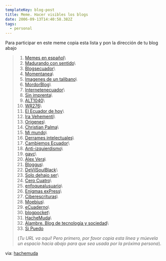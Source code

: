 ```yaml
---
templateKey: blog-post
title: Meme. Hacer visibles los blogs
date: 2006-09-13T14:40:58.382Z
tags:
  - personal
---
```

Para participar en este meme copia esta lista y pon la direcci­ón de tu blog abajo

> 1. [Memes en español](http://milt.blogspot.com/)\
> 2. [Madurando con sentido](http://digital-journal.com/wb/1013/)\
> 3. [Blogsecuador](http://blogsecuador.com/)\
> 4. [Momentanea](http://momentanea.org/)\
> 5. [Imagenes de un talibano](http://talibano.blogspot.com/)\
> 6. [MordorBlog](http://mordorblog.com/)\
> 7. [Internetenecuador](http://www.intenetenecuador.blogspot.com/)\
> 8. [Sin imprenta](http://www.sinimprenta.blogspot.com/)\
> 9. [ALT1040](http://www.alt1040.com/)\
> 10. [WR276](http://bitacora.wr276.com/)\
> 11. [El Ecuador de hoy](http://elecuadordehoy.blogspot.com/)\
> 12. [Ira Vehementi](http://www.foxcorp.org/)\
> 13. [Origenes](http://origenes.bloxus.com/)\
> 14. [Christian Palma](http://cpalma.biad.net/)\
> 15. [Mi mundo](http://mundopip.blogspot.com/)\
> 16. [Derrames intelectuales](http://www.diospersonal.tk/)\
> 17. [Cambiemos Ecuador](http://www.camiemosecuador.com/)\
> 18. [Anti-izquierdismo](http://www.anti-izquierdismo.info/)\
> 19. [gavc](http://gavc.androbtech.com/)\
> 20. [Alex Vera](http://alexvera.net/)\
> 21. [Bloggus](http://bloggus.net/)\
> 22. [DeVilSoulBlack](http://devilsoulblack.orenses.net/)\
> 23. [Solo dehajo ser](http://dejaloser.blogspot.com/)\
> 24. [Cero Cuatro](http://www.cerocuatro.net/)\
> 25. [enfoquealusuario](http://enfoquealusuario.blogia.com/)\
> 26. [Enigmas exPress](http://khandika01.blogspot.com/)\
> 27. [Ciberescrituras](http://www.espacioblog.com/ciberescrituras)\
> 28. [Moebius](http://www.moebius.lodigital.com.ar/)\
> 29. [eCuaderno](http://www.ecuaderno.com/)\
> 30. [blogpocket](http://www.blogpocket.com/)\
> 31. [HacheMuda](http://www.hachemuda.com/ "HacheMuda")\
> 32. [Alambre. Blog de tecnologí­a y sociedad](http://www.alambre.info/ "Alambre. Blog de tecnologí­a")\
> 33. [Si Puedo](http://www.javiermaties.com/sipuedo "Si Puedo")
>
> (*Tu URL va aquí­! Pero primero, por favor copia esta lí­nea y m­úevela un espacio hacia abajo para que sea usada por la pr­óxima persona*).

via: [hachemuda](http://www.hachemuda.com/)